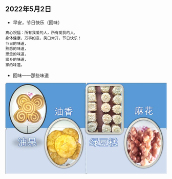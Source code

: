 ## 2022年5月2日
- 早安，节日快乐（回味）
```markdown
真心祝福：所有我爱的人，所有爱我的人，
身体健康，万事如意，笑口常开，节日快乐！
节日的味道，
熟悉的味道，
思念的味道，
家乡的味道，
家的味道。
```
- 回味——那些味道

![](../img/20220503.jpg)
